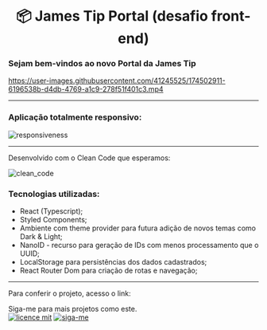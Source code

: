 <h1 align="center">
📦 James Tip Portal (desafio front-end)
</h1>

### Sejam bem-vindos ao novo Portal da James Tip


https://user-images.githubusercontent.com/41245525/174502911-6196538b-d4db-4769-a1c9-278f51f401c3.mp4


------

### Aplicação totalmente responsivo:


![responsiveness](https://user-images.githubusercontent.com/41245525/174503457-21e04623-e6bc-43a5-9fdf-4c711846878d.png)

------

Desenvolvido com o Clean Code que esperamos: 

![clean_code](https://user-images.githubusercontent.com/41245525/174503614-5e175a95-b58b-491d-950f-db3db0fa7977.png)

### Tecnologias utilizadas:

 - React (Typescript);
 - Styled Components;
 - Ambiente com theme provider para futura adição de novos temas como Dark & Light;
 - NanoID - recurso para geração de IDs com menos processamento que o UUID;
 - LocalStorage para persistências dos dados cadastrados;
 - React Router Dom para criação de rotas e navegação;
 ------
 
Para conferir o projeto, acesso o link:


Siga-me para mais projetos como este.  
[![licence mit](https://img.shields.io/badge/licence-MIT-blue.svg)](https://github.com/higorpo/higorflix/blob/master/LICENSE) [![siga-me](https://img.shields.io/github/followers/hitmain13?label=Siga-me&style=social)]()

